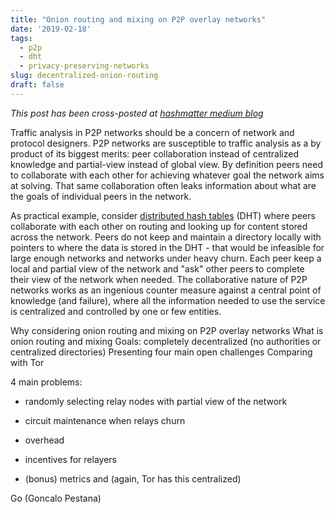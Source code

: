 ```yaml
---
title: "Onion routing and mixing on P2P overlay networks"
date: '2019-02-18'
tags:
  - p2p
  - dht
  - privacy-preserving-networks
slug: decentralized-onion-routing
draft: false
---
```


*This post has been cross-posted at [hashmatter medium blog](https://medium.com/hashmatter)*

Traffic analysis in P2P networks should be a concern of network and protocol designers. P2P networks are susceptible to traffic analysis as a by product of its biggest merits: peer collaboration instead of centralized knowledge and partial-view instead of global view. By definition peers need to collaborate with each other for achieving whatever goal the network aims at solving. That same collaboration often leaks information about what are the goals of individual peers in the network. 

As practical example, consider [distributed hash tables](https://en.wikipedia.org/wiki/Distributed_hash_table) (DHT) where peers collaborate with each other on routing and looking up for content stored across the network. Peers do not keep and maintain a directory locally with pointers to where the data is stored in the DHT - that would be infeasible for large enough networks and networks under heavy churn. Each peer keep a local and partial view of the network and "ask" other peers to complete their view of the network when needed. The collaborative nature of P2P networks works as an ingenious counter measure against a central point of knowledge (and failure), where all the information needed to use the service is centralized and controlled by one or few entities. 

Why considering onion routing and mixing on P2P overlay networks
What is onion routing and mixing
Goals: completely decentralized (no authorities or centralized directories)
Presenting four main open challenges
Comparing with Tor

4 main problems: 

- randomly selecting relay nodes with partial view of the network

- circuit maintenance when relays churn

- overhead

- incentives for relayers

- (bonus) metrics and (again, Tor has this centralized)

Go (Goncalo Pestana)